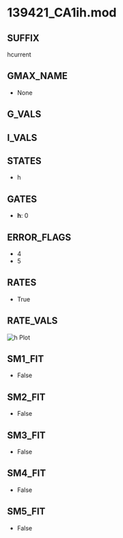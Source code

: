 # 139421_CA1ih.mod

## SUFFIX

hcurrent

## GMAX_NAME

- None

## G_VALS


## I_VALS


## STATES

- h

## GATES

- **h**: 0

## ERROR_FLAGS

- 4
- 5

## RATES

- True

## RATE_VALS

![h Plot](/Users/pbozelos/Dropbox/icg-Chai-Panos/supermodels/output_markdown_files/IH/139421_CA1ih.mod/images/h.png)

## SM1_FIT

- False

## SM2_FIT

- False

## SM3_FIT

- False

## SM4_FIT

- False

## SM5_FIT

- False

